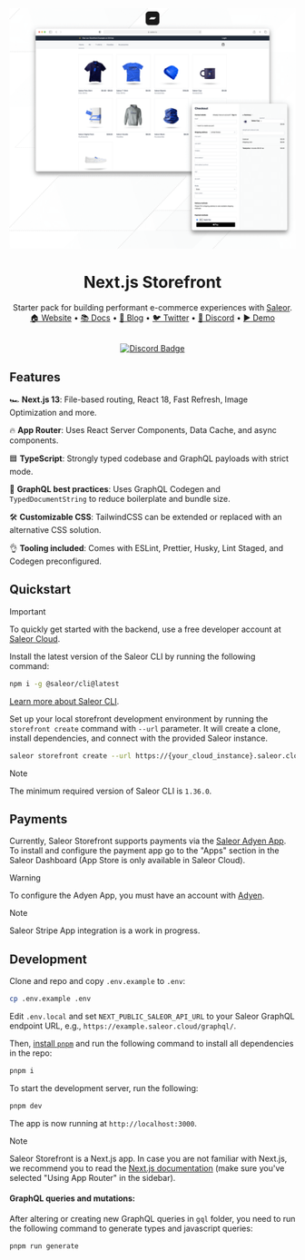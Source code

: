 ![Nextjs Storefront](./screenshot.png)

<div align="center">
  <h1>Next.js Storefront</h1>
  Starter pack for building performant e-commerce experiences with <a href="https://github.com/saleor/saleor">Saleor</a>.
</div>

<div align="center">
  <a href="https://saleor.io/">🏠 Website</a>
  <span> • </span>
  <a href="https://docs.saleor.io/docs/3.x">📚 Docs</a>
  <span> • </span>
  <a href="https://saleor.io/blog/">📰 Blog</a>
  <span> • </span>
  <a href="https://twitter.com/getsaleor">🐦 Twitter</a>
  <span> • </span>
  <a href="https://discord.gg/H52JTZAtSH">💬 Discord</a>
  <span> • </span>
  <a href="https://storefront-saleor-example.vercel.app/">▶️ Demo</a>
</div>

<br/>
<div align="center">
  
[![Discord Badge](https://dcbadge.vercel.app/api/server/H52JTZAtSH)](https://discord.gg/H52JTZAtSH)

</div>

## Features

🏎️ **Next.js 13**: File-based routing, React 18, Fast Refresh, Image Optimization and more.

🔥 **App Router**: Uses React Server Components, Data Cache, and async components.

🟦 **TypeScript**: Strongly typed codebase and GraphQL payloads with strict mode.

🦄 **GraphQL best practices**: Uses GraphQL Codegen and `TypedDocumentString` to reduce boilerplate and bundle size.

🛠️ **Customizable CSS**: TailwindCSS can be extended or replaced with an alternative CSS solution.

👌 **Tooling included**: Comes with ESLint, Prettier, Husky, Lint Staged, and Codegen preconfigured.

## Quickstart

> [!IMPORTANT]
> To quickly get started with the backend, use a free developer account at [Saleor Cloud](https://cloud.saleor.io/).

Install the latest version of the Saleor CLI by running the following command:

```bash
npm i -g @saleor/cli@latest
```

[Learn more about Saleor CLI](https://docs.saleor.io/docs/3.x/cli).

Set up your local storefront development environment by running the `storefront create` command with `--url` parameter. It will create a clone, install dependencies, and connect with the provided Saleor instance.

```bash
saleor storefront create --url https://{your_cloud_instance}.saleor.cloud
```

> [!NOTE]
> The minimum required version of Saleor CLI is `1.36.0`.

## Payments

Currently, Saleor Storefront supports payments via the [Saleor Adyen App](https://docs.saleor.io/docs/3.x/developer/app-store/apps/adyen). To install and configure the payment app go to the "Apps" section in the Saleor Dashboard (App Store is only available in Saleor Cloud).

> [!WARNING]
> To configure the Adyen App, you must have an account with [Adyen](https://www.adyen.com/).

> [!NOTE]
> Saleor Stripe App integration is a work in progress.

## Development

Clone and repo and copy `.env.example` to `.env`:

```bash
cp .env.example .env
```

Edit `.env.local` and set `NEXT_PUBLIC_SALEOR_API_URL` to your Saleor GraphQL endpoint URL, e.g., `https://example.saleor.cloud/graphql/`.

Then, [install `pnpm`](https://pnpm.io/installation) and run the following command to install all dependencies in the repo:

```bash
pnpm i
```

To start the development server, run the following:

```bash
pnpm dev
```

The app is now running at `http://localhost:3000`.

> [!NOTE]
> Saleor Storefront is a Next.js app. In case you are not familiar with Next.js, we recommend you to read the [Next.js documentation](https://nextjs.org/docs) (make sure you've selected "Using App Router" in the sidebar).

#### GraphQL queries and mutations:

After altering or creating new GraphQL queries in `gql` folder, you need to run the following command to generate types and javascript queries:

```bash
pnpm run generate
```
